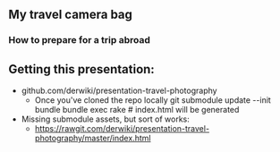 ## My travel camera bag
### How to prepare for a trip abroad

## Getting this presentation:
- github.com/derwiki/presentation-travel-photography
  - Once you've cloned the repo locally
    git submodule update --init
    bundle
    bundle exec rake
    \# index.html will be generated
- Missing submodule assets, but sort of works:
  - https://rawgit.com/derwiki/presentation-travel-photography/master/index.html
